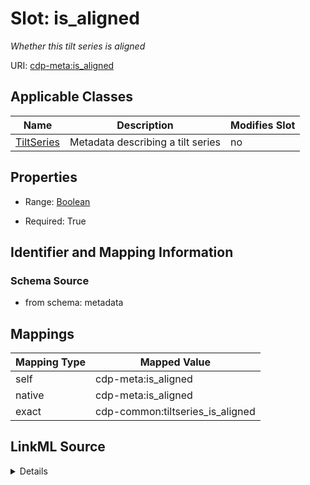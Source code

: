 

# Slot: is_aligned


_Whether this tilt series is aligned_



URI: [cdp-meta:is_aligned](metadatais_aligned)



<!-- no inheritance hierarchy -->





## Applicable Classes

| Name | Description | Modifies Slot |
| --- | --- | --- |
| [TiltSeries](TiltSeries.md) | Metadata describing a tilt series |  no  |







## Properties

* Range: [Boolean](Boolean.md)

* Required: True





## Identifier and Mapping Information







### Schema Source


* from schema: metadata




## Mappings

| Mapping Type | Mapped Value |
| ---  | ---  |
| self | cdp-meta:is_aligned |
| native | cdp-meta:is_aligned |
| exact | cdp-common:tiltseries_is_aligned |




## LinkML Source

<details>
```yaml
name: is_aligned
description: Whether this tilt series is aligned
from_schema: metadata
exact_mappings:
- cdp-common:tiltseries_is_aligned
rank: 1000
alias: is_aligned
owner: TiltSeries
domain_of:
- TiltSeries
range: boolean
required: true
inlined: true
inlined_as_list: true

```
</details>
